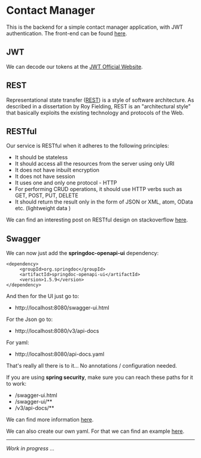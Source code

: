 # Contact Manager

This is the backend for a simple contact manager application, with JWT authentication. The front-end can be
found [here](https://github.com/H3AR7B3A7/EarlyAngularProjects/tree/master/contacts).

## JWT

We can decode our tokens at the [JWT Official Website](https://jwt.io/).

## REST

Representational state transfer ([REST](https://en.wikipedia.org/wiki/Representational_state_transfer)) is a style of
software architecture. As described in a dissertation by Roy Fielding, REST is an "architectural style" that basically
exploits the existing technology and protocols of the Web.

## RESTful

Our service is RESTful when it adheres to the following principles:

- It should be stateless
- It should access all the resources from the server using only URI
- It does not have inbuilt encryption
- It does not have session
- It uses one and only one protocol - HTTP
- For performing CRUD operations, it should use HTTP verbs such as GET, POST, PUT, DELETE
- It should return the result only in the form of JSON or XML, atom, OData etc. (lightweight data )

We can find an interesting post on RESTful design on stackoverflow
[here](https://stackoverflow.com/questions/21863326/delete-multiple-records-using-rest).

## Swagger

We can now just add the **springdoc-openapi-ui** dependency:

```
<dependency>
     <groupId>org.springdoc</groupId>
     <artifactId>springdoc-openapi-ui</artifactId>
     <version>1.5.9</version>
</dependency>
```

And then for the UI just go to:

- http://localhost:8080/swagger-ui.html

For the Json go to:

- http://localhost:8080/v3/api-docs

For yaml:

- http://localhost:8080/api-docs.yaml

That's really all there is to it... No annotations / configuration needed.

If you are using **spring security**, make sure you can reach these paths for it to work:

- /swagger-ui.html
- /swagger-ui/**
- /v3/api-docs/**

We can find more information [here](https://www.baeldung.com/spring-rest-openapi-documentation).

We can also create our own yaml. For that we can find an example [here](https://editor.swagger.io/).

---
*Work in progress ...*